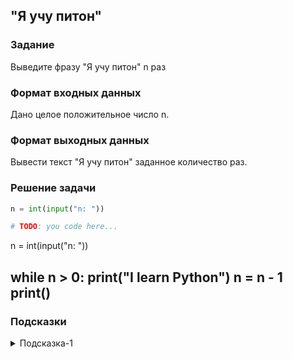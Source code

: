 ## "Я учу питон"

### Задание

Выведите фразу "Я учу питон" n раз

### Формат входных данных

Дано целое положительное число n.

### Формат выходных данных

Вывести текст "Я учу питон" заданное количество раз.

### Решение задачи

```python
n = int(input("n: "))

# TODO: you code here...
```
n = int(input("n: "))

while n > 0:
    print("I learn Python")
    n = n - 1
print()
---

### Подсказки

<details>
<summary>Подсказка-1</summary>
Смотрите в примерах "Выполнение цикла n раз"
</details>
